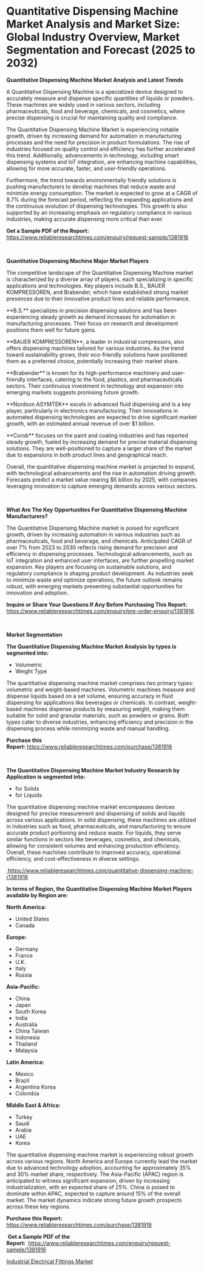 <p><h1>Quantitative Dispensing Machine Market Analysis and Market Size: Global Industry Overview, Market Segmentation and Forecast (2025 to 2032)</h1></p><p><strong>Quantitative Dispensing Machine Market Analysis and Latest Trends</strong></p>
<p><p>A Quantitative Dispensing Machine is a specialized device designed to accurately measure and dispense specific quantities of liquids or powders. These machines are widely used in various sectors, including pharmaceuticals, food and beverage, chemicals, and cosmetics, where precise dispensing is crucial for maintaining quality and compliance. </p><p>The Quantitative Dispensing Machine Market is experiencing notable growth, driven by increasing demand for automation in manufacturing processes and the need for precision in product formulations. The rise of industries focused on quality control and efficiency has further accelerated this trend. Additionally, advancements in technology, including smart dispensing systems and IoT integration, are enhancing machine capabilities, allowing for more accurate, faster, and user-friendly operations.</p><p>Furthermore, the trend towards environmentally friendly solutions is pushing manufacturers to develop machines that reduce waste and minimize energy consumption. The market is expected to grow at a CAGR of 8.7% during the forecast period, reflecting the expanding applications and the continuous evolution of dispensing technologies. This growth is also supported by an increasing emphasis on regulatory compliance in various industries, making accurate dispensing more critical than ever.</p></p>
<p><strong>Get a Sample PDF of the Report:&nbsp;</strong> <a href="https://www.reliableresearchtimes.com/enquiry/request-sample/1381916?utm_campaign=2263&utm_medium=2&utm_source=Github&utm_content=ia&utm_term=11042025&utm_id=quantitative-dispensing-machine">https://www.reliableresearchtimes.com/enquiry/request-sample/1381916</a></p>
<p>&nbsp;</p>
<p><strong>Quantitative Dispensing Machine Major Market Players</strong></p>
<p><p>The competitive landscape of the Quantitative Dispensing Machine market is characterized by a diverse array of players, each specializing in specific applications and technologies. Key players include B.S., BAUER KOMPRESSOREN, and Brabender, which have established strong market presences due to their innovative product lines and reliable performance.</p><p>**B.S.** specializes in precision dispensing solutions and has been experiencing steady growth as demand increases for automation in manufacturing processes. Their focus on research and development positions them well for future gains.</p><p>**BAUER KOMPRESSOREN**, a leader in industrial compressors, also offers dispensing machines tailored for various industries. As the trend toward sustainability grows, their eco-friendly solutions have positioned them as a preferred choice, potentially increasing their market share.</p><p>**Brabender** is known for its high-performance machinery and user-friendly interfaces, catering to the food, plastics, and pharmaceuticals sectors. Their continuous investment in technology and expansion into emerging markets suggests promising future growth.</p><p>**Nordson ASYMTEK** excels in advanced fluid dispensing and is a key player, particularly in electronics manufacturing. Their innovations in automated dispensing technologies are expected to drive significant market growth, with an estimated annual revenue of over $1 billion.</p><p>**Corob** focuses on the paint and coating industries and has reported steady growth, fueled by increasing demand for precise material dispensing solutions. They are well-positioned to capture a larger share of the market due to expansions in both product lines and geographical reach.</p><p>Overall, the quantitative dispensing machine market is projected to expand, with technological advancements and the rise in automation driving growth. Forecasts predict a market value nearing $5 billion by 2025, with companies leveraging innovation to capture emerging demands across various sectors.</p></p>
<p>&nbsp;</p>
<p><strong>What Are The Key Opportunities For Quantitative Dispensing Machine Manufacturers?</strong></p>
<p><p>The Quantitative Dispensing Machine market is poised for significant growth, driven by increasing automation in various industries such as pharmaceuticals, food and beverage, and chemicals. Anticipated CAGR of over 7% from 2023 to 2030 reflects rising demand for precision and efficiency in dispensing processes. Technological advancements, such as IoT integration and enhanced user interfaces, are further propelling market expansion. Key players are focusing on sustainable solutions, and regulatory compliance is shaping product development. As industries seek to minimize waste and optimize operations, the future outlook remains robust, with emerging markets presenting substantial opportunities for innovation and adoption.</p></p>
<p><strong>Inquire or Share Your Questions If Any Before Purchasing This Report:</strong> <a href="https://www.reliableresearchtimes.com/enquiry/pre-order-enquiry/1381916?utm_campaign=2263&utm_medium=2&utm_source=Github&utm_content=ia&utm_term=11042025&utm_id=quantitative-dispensing-machine">https://www.reliableresearchtimes.com/enquiry/pre-order-enquiry/1381916</a></p>
<p>&nbsp;</p>
<p><strong>Market Segmentation</strong></p>
<p><strong>The Quantitative Dispensing Machine Market Analysis by types is segmented into:</strong></p>
<p><ul><li>Volumetric</li><li>Weight Type</li></ul></p>
<p><p>The quantitative dispensing machine market comprises two primary types: volumetric and weight-based machines. Volumetric machines measure and dispense liquids based on a set volume, ensuring accuracy in fluid dispensing for applications like beverages or chemicals. In contrast, weight-based machines dispense products by measuring weight, making them suitable for solid and granular materials, such as powders or grains. Both types cater to diverse industries, enhancing efficiency and precision in the dispensing process while minimizing waste and manual handling.</p></p>
<p><strong>Purchase this Report:&nbsp;</strong><a href="https://www.reliableresearchtimes.com/purchase/1381916?utm_campaign=2263&utm_medium=2&utm_source=Github&utm_content=ia&utm_term=11042025&utm_id=quantitative-dispensing-machine">https://www.reliableresearchtimes.com/purchase/1381916</a></p>
<p>&nbsp;</p>
<p><strong>The Quantitative Dispensing Machine Market Industry Research by Application is segmented into:</strong></p>
<p><ul><li>for Solids</li><li>for Liquids</li></ul></p>
<p><p>The quantitative dispensing machine market encompasses devices designed for precise measurement and dispensing of solids and liquids across various applications. In solid dispensing, these machines are utilized in industries such as food, pharmaceuticals, and manufacturing to ensure accurate product portioning and reduce waste. For liquids, they serve similar functions in sectors like beverages, cosmetics, and chemicals, allowing for consistent volumes and enhancing production efficiency. Overall, these machines contribute to improved accuracy, operational efficiency, and cost-effectiveness in diverse settings.</p></p>
<p><a href="https://www.reliableresearchtimes.com/quantitative-dispensing-machine-r1381916?utm_campaign=2263&utm_medium=2&utm_source=Github&utm_content=ia&utm_term=11042025&utm_id=quantitative-dispensing-machine">&nbsp;https://www.reliableresearchtimes.com/quantitative-dispensing-machine-r1381916</a></p>
<p><strong>In terms of Region, the Quantitative Dispensing Machine Market Players available by Region are:</strong></p>
<p>
    <p> <strong> North America: </strong>
        <ul>
            <li>United States</li>
            <li>Canada</li>
        </ul>
        </p> 
    <p> <strong> Europe: </strong>
        <ul>
            <li>Germany</li>
            <li>France</li>
            <li>U.K.</li>
            <li>Italy</li>
            <li>Russia</li>
        </ul>
        </p> 
    <p> <strong> Asia-Pacific: </strong>
        <ul>
            <li>China</li>
            <li>Japan</li>
            <li>South Korea</li>
            <li>India</li>
            <li>Australia</li>
            <li>China Taiwan</li>
            <li>Indonesia</li>
            <li>Thailand</li>
            <li>Malaysia</li>
        </ul>
        </p> 
    <p> <strong> Latin America: </strong>
        <ul>
            <li>Mexico</li>
            <li>Brazil</li>
            <li>Argentina Korea</li>
            <li>Colombia</li>
        </ul>
        </p> 
    <p> <strong> Middle East & Africa: </strong>
        <ul>
            <li>Turkey</li>
            <li>Saudi</li>
            <li>Arabia</li>
            <li>UAE</li>
            <li>Korea</li>
        </ul>
    </p>
    </p>
<p><p>The quantitative dispensing machine market is experiencing robust growth across various regions. North America and Europe currently lead the market due to advanced technology adoption, accounting for approximately 35% and 30% market share, respectively. The Asia-Pacific (APAC) region is anticipated to witness significant expansion, driven by increasing industrialization, with an expected share of 25%. China is poised to dominate within APAC, expected to capture around 15% of the overall market. The market dynamics indicate strong future growth prospects across these key regions.</p></p>
<p><strong>Purchase this Report: </strong><a href="https://www.reliableresearchtimes.com/purchase/1381916?utm_campaign=2263&utm_medium=2&utm_source=Github&utm_content=ia&utm_term=11042025&utm_id=quantitative-dispensing-machine">https://www.reliableresearchtimes.com/purchase/1381916</a></p>
<p>&nbsp;<strong>Get a Sample PDF of the Report:&nbsp;&nbsp;</strong><a href="https://www.reliableresearchtimes.com/enquiry/request-sample/1381916?utm_campaign=2263&utm_medium=2&utm_source=Github&utm_content=ia&utm_term=11042025&utm_id=quantitative-dispensing-machine">https://www.reliableresearchtimes.com/enquiry/request-sample/1381916</a></p>
<p><strong></strong></p>
<p><p><a href="https://github.com/provorikovar/Market-Research-Report-List-7/blob/main/industrial-electrical-fittings-market.md?utm_campaign=2263&utm_medium=2&utm_source=Github&utm_content=ia&utm_term=11042025&utm_id=quantitative-dispensing-machine">Industrial Electrical Fittings Market</a></p></p>